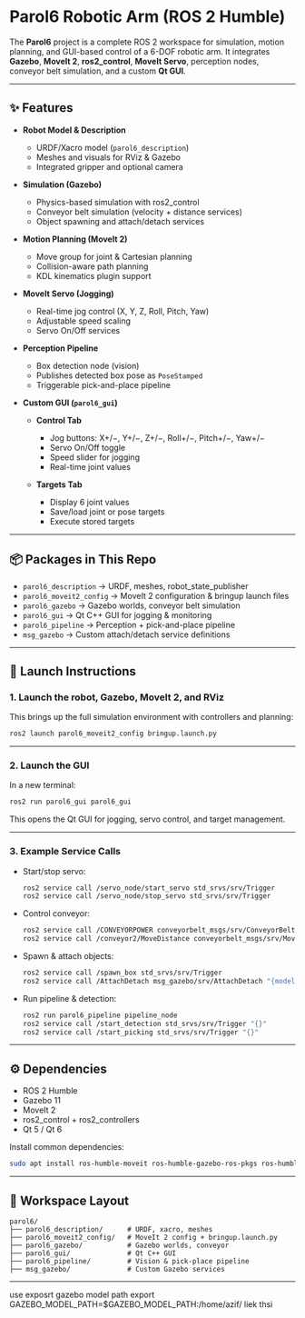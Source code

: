 
# Parol6 Robotic Arm (ROS 2 Humble)

The **Parol6** project is a complete ROS 2 workspace for simulation, motion planning, and GUI-based control of a 6-DOF robotic arm.
It integrates **Gazebo**, **MoveIt 2**, **ros2\_control**, **MoveIt Servo**, perception nodes, conveyor belt simulation, and a custom **Qt GUI**.

---

## ✨ Features

* **Robot Model & Description**

  * URDF/Xacro model (`parol6_description`)
  * Meshes and visuals for RViz & Gazebo
  * Integrated gripper and optional camera

* **Simulation (Gazebo)**

  * Physics-based simulation with ros2\_control
  * Conveyor belt simulation (velocity + distance services)
  * Object spawning and attach/detach services

* **Motion Planning (MoveIt 2)**

  * Move group for joint & Cartesian planning
  * Collision-aware path planning
  * KDL kinematics plugin support

* **MoveIt Servo (Jogging)**

  * Real-time jog control (X, Y, Z, Roll, Pitch, Yaw)
  * Adjustable speed scaling
  * Servo On/Off services

* **Perception Pipeline**

  * Box detection node (vision)
  * Publishes detected box pose as `PoseStamped`
  * Triggerable pick-and-place pipeline

* **Custom GUI (`parol6_gui`)**

  * **Control Tab**

    * Jog buttons: X+/−, Y+/−, Z+/−, Roll+/−, Pitch+/−, Yaw+/−
    * Servo On/Off toggle
    * Speed slider for jogging
    * Real-time joint values
  * **Targets Tab**

    * Display 6 joint values
    * Save/load joint or pose targets
    * Execute stored targets

---

## 📦 Packages in This Repo

* `parol6_description` → URDF, meshes, robot\_state\_publisher
* `parol6_moveit2_config` → MoveIt 2 configuration & bringup launch files
* `parol6_gazebo` → Gazebo worlds, conveyor belt simulation
* `parol6_gui` → Qt C++ GUI for jogging & monitoring
* `parol6_pipeline` → Perception + pick-and-place pipeline
* `msg_gazebo` → Custom attach/detach service definitions

---

## 🚀 Launch Instructions

### 1. Launch the robot, Gazebo, MoveIt 2, and RViz

This brings up the full simulation environment with controllers and planning:

```bash
ros2 launch parol6_moveit2_config bringup.launch.py
```

---

### 2. Launch the GUI

In a new terminal:

```bash
ros2 run parol6_gui parol6_gui
```

This opens the Qt GUI for jogging, servo control, and target management.

---

### 3. Example Service Calls

* Start/stop servo:

  ```bash
  ros2 service call /servo_node/start_servo std_srvs/srv/Trigger
  ros2 service call /servo_node/stop_servo std_srvs/srv/Trigger
  ```

* Control conveyor:

  ```bash
  ros2 service call /CONVEYORPOWER conveyorbelt_msgs/srv/ConveyorBeltControl "{power: 5.0}"
  ros2 service call /conveyor2/MoveDistance conveyorbelt_msgs/srv/MoveDistance "{distance: 0.35}"
  ```

* Spawn & attach objects:

  ```bash
  ros2 service call /spawn_box std_srvs/srv/Trigger
  ros2 service call /AttachDetach msg_gazebo/srv/AttachDetach "{model1: 'parol6', link1: 'L6', model2: 'Red_1', link2: 'link', attach: true}"
  ```

* Run pipeline & detection:

  ```bash
  ros2 run parol6_pipeline pipeline_node
  ros2 service call /start_detection std_srvs/srv/Trigger "{}"
  ros2 service call /start_picking std_srvs/srv/Trigger "{}"
  ```

---

## ⚙️ Dependencies

* ROS 2 Humble
* Gazebo 11
* MoveIt 2
* ros2\_control + ros2\_controllers
* Qt 5 / Qt 6

Install common dependencies:

```bash
sudo apt install ros-humble-moveit ros-humble-gazebo-ros-pkgs ros-humble-ros2-control ros-humble-ros2-controllers qtbase5-dev
```

---

## 📂 Workspace Layout

```
parol6/
├── parol6_description/      # URDF, xacro, meshes
├── parol6_moveit2_config/   # MoveIt 2 config + bringup.launch.py
├── parol6_gazebo/           # Gazebo worlds, conveyor
├── parol6_gui/              # Qt C++ GUI
├── parol6_pipeline/         # Vision & pick-place pipeline
├── msg_gazebo/              # Custom Gazebo services
```

---

use exposrt gazebo model path export GAZEBO_MODEL_PATH=$GAZEBO_MODEL_PATH:/home/azif/ liek thsi 
